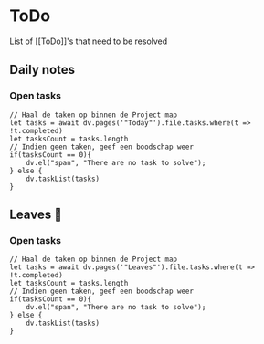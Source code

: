 # ToDo
List of [[ToDo]]'s that need to be resolved

## Daily notes
### Open tasks
```dataviewjs 
// Haal de taken op binnen de Project map
let tasks = await dv.pages('"Today"').file.tasks.where(t => !t.completed)
let tasksCount = tasks.length
// Indien geen taken, geef een boodschap weer
if(tasksCount == 0){
	dv.el("span", "There are no task to solve");
} else {
	dv.taskList(tasks)
}
```

## Leaves 🍃
### Open tasks
```dataviewjs 
// Haal de taken op binnen de Project map
let tasks = await dv.pages('"Leaves"').file.tasks.where(t => !t.completed)
let tasksCount = tasks.length
// Indien geen taken, geef een boodschap weer
if(tasksCount == 0){
	dv.el("span", "There are no task to solve");
} else {
	dv.taskList(tasks)
}
```
